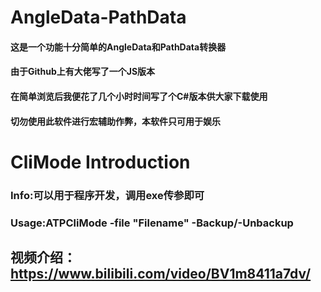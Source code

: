 # AngleData-PathData
#### 这是一个功能十分简单的AngleData和PathData转换器
#### 由于Github上有大佬写了一个JS版本
#### 在简单浏览后我便花了几个小时时间写了个C#版本供大家下载使用
#### 切勿使用此软件进行宏辅助作弊，本软件只可用于娱乐
# CliMode Introduction
### Info:可以用于程序开发，调用exe传参即可
### Usage:ATPCliMode -file "Filename" -Backup/-Unbackup
## 视频介绍：https://www.bilibili.com/video/BV1m8411a7dv/
